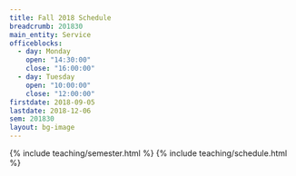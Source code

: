 ```yaml
---
title: Fall 2018 Schedule
breadcrumb: 201830
main_entity: Service
officeblocks:
  - day: Monday
    open: "14:30:00"
    close: "16:00:00"
  - day: Tuesday
    open: "10:00:00"
    close: "12:00:00"
firstdate: 2018-09-05
lastdate: 2018-12-06
sem: 201830
layout: bg-image
---
```

{% include teaching/semester.html %}
{% include teaching/schedule.html %}
